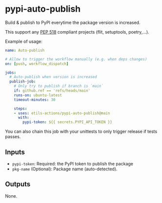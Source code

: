 # pypi-auto-publish

Build &amp; publish to PyPI everytime the package version is increased.

This support any [PEP 518](https://www.python.org/dev/peps/pep-0518/) compliant projects (flit, setuptools, poetry,...).

Example of usage:

```yaml
name: Auto-publish

# Allow to trigger the workflow manually (e.g. when deps changes)
on: [push, workflow_dispatch]

jobs:
  # Auto-publish when version is increased
  publish-job:
    # Only try to publish if branch is `main`
    if: github.ref == 'refs/heads/main'
    runs-on: ubuntu-latest
    timeout-minutes: 30

    steps:
    - uses: etils-actions/pypi-auto-publish@main
      with:
        pypi-token: ${{ secrets.PYPI_API_TOKEN }}
```

You can also chain this job with your unittests to only trigger release if tests passes.

## Inputs

* `pypi-token`: Required: the PyPI token to publish the package
* `pkg-name` (Optional): Package name (auto-detected).

## Outputs

None.
